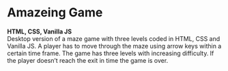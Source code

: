 # Amazeing Game
**HTML, CSS, Vanilla JS**<br />
Desktop version of a maze game with three levels coded in HTML, CSS and Vanilla JS. A player has to move through the maze using arrow keys within a certain time frame. The game has three levels with increasing difficulty. If the player doesn’t reach the exit in time the game is over.